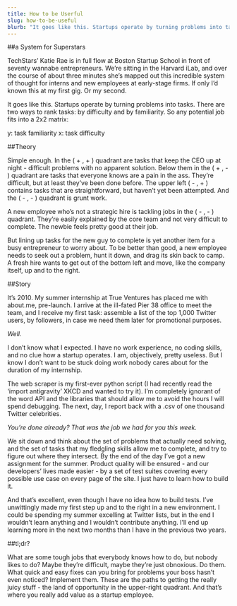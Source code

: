 ```yaml
---
title: How to be Userful
slug: how-to-be-useful
blurb: "It goes like this. Startups operate by turning problems into tasks. There are two ways to rank tasks: by difficulty and by familiarity. So any potential job fits into a 2x2 matrix..."
---
```


##a System for Superstars

TechStars’ Katie Rae is in full flow at Boston Startup School in front of seventy wannabe entrepreneurs. We’re sitting in the Harvard iLab, and over the course of about three minutes she’s mapped out this incredible system of thought for interns and new employees at early-stage firms. If only I’d known this at my first gig. Or my second.

It goes like this. Startups operate by turning problems into tasks. There are two ways to rank tasks: by difficulty and by familiarity. So any potential job fits into a 2x2 matrix:

y: task familiarity x: task difficulty

##Theory

Simple enough. In the ( + , + ) quadrant are tasks that keep the CEO up at night - difficult problems with no apparent solution. Below them in the ( + , - ) quadrant are tasks that everyone knows are a pain in the ass. They’re difficult, but at least they’ve been done before. The upper left ( - , + ) contains tasks that are straightforward, but haven’t yet been attempted. And the ( - , - ) quadrant is grunt work.

A new employee who’s not a strategic hire is tackling jobs in the ( - , - ) quadrant. They’re easily explained by the core team and not very difficult to complete. The newbie feels pretty good at their job.

But lining up tasks for the new guy to complete is yet another item for a busy entrepreneur to worry about. To be better than good, a new employee needs to seek out a problem, hunt it down, and drag its skin back to camp. A fresh hire wants to get out of the bottom left and move, like the company itself, up and to the right.

##Story

It’s 2010. My summer internship at True Ventures has placed me with about.me, pre-launch. I arrive at the ill-fated Pier 38 office to meet the team, and I receive my first task: assemble a list of the top 1,000 Twitter users, by followers, in case we need them later for promotional purposes.

*Well.*

I don’t know what I expected. I have no work experience, no coding skills, and no clue how a startup operates. I am, objectively, pretty useless. But I know I don’t want to be stuck doing work nobody cares about for the duration of my internship.

The web scraper is my first-ever python script (I had recently read the ‘import antigravity’ XKCD and wanted to try it). I’m completely ignorant of the word API and the libraries that should allow me to avoid the hours I will spend debugging. The next, day, I report back with a .csv of one thousand Twitter celebrities.

*You’re done already? That was the job we had for you this week.*

We sit down and think about the set of problems that actually need solving, and the set of tasks that my fledgling skills allow me to complete, and try to figure out where they intersect. By the end of the day I’ve got a new assignment for the summer. Product quality will be ensured - and our developers’ lives made easier - by a set of test suites covering every possible use case on every page of the site. I just have to learn how to build it.

And that’s excellent, even though I have no idea how to build tests. I’ve unwittingly made my first step up and to the right in a new environment. I could be spending my summer excelling at Twitter lists, but in the end I wouldn’t learn anything and I wouldn’t contribute anything. I’ll end up learning more in the next two months than I have in the previous two years.

##tl;dr?

What are some tough jobs that everybody knows how to do, but nobody likes to do? Maybe they’re difficult, maybe they’re just obnoxious. Do them. What quick and easy fixes can you bring for problems your boss hasn’t even noticed? Implement them. These are the paths to getting the really juicy stuff - the land of opportunity in the upper-right quadrant. And that’s where you really add value as a startup employee.